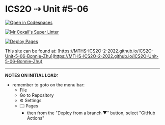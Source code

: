 # ICS2O ⇢ Unit #5-06

[![Open in Codespaces](https://classroom.github.com/assets/launch-codespace-7f7980b617ed060a017424585567c406b6ee15c891e84e1186181d67ecf80aa0.svg)](https://classroom.github.com/open-in-codespaces?assignment_repo_id=11111879)

[![Mr Coxall's Super Linter](https://github.com/MTHS-ICS2O-2-2022/ICS2O-Unit-5-06-Bonnie-Zhu/workflows/Mr%20Coxall's%20Super%20Linter/badge.svg)](https://github.com/MTHS-ICS2O-2-2022/ICS2O-Unit-5-06-Bonnie-Zhu/actions)

[![Deploy Pages](https://github.com/MTHS-ICS2O-2-2022/ICS2O-Unit-5-06-Bonnie-Zhu/workflows/Deploy%20Pages/badge.svg)](https://github.com/MTHS-ICS2O-2-2022/ICS2O-Unit-5-06-Bonnie-Zhu/actions)

This site can be found at: [https://MTHS-ICS2O-2-2022.github.io/ICS2O-Unit-5-06-Bonnie-Zhu](https://MTHS-ICS2O-2-2022.github.io/ICS2O-Unit-5-06-Bonnie-Zhu)

---

**NOTES ON INITIAL LOAD:**
- remember to goto on the menu bar:
  - File
  - Go to Repository
  - ⚙ Settings
  - 🗔 Pages
    - then from the "Deploy from a branch ▼" button, select "GitHub Actions"
